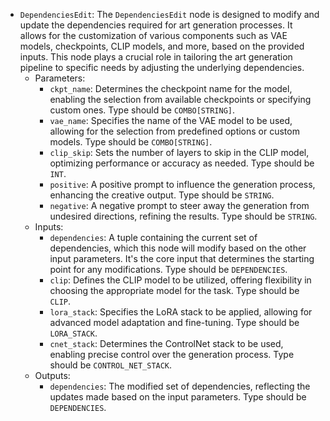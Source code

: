 - `DependenciesEdit`: The `DependenciesEdit` node is designed to modify and update the dependencies required for art generation processes. It allows for the customization of various components such as VAE models, checkpoints, CLIP models, and more, based on the provided inputs. This node plays a crucial role in tailoring the art generation pipeline to specific needs by adjusting the underlying dependencies.
    - Parameters:
        - `ckpt_name`: Determines the checkpoint name for the model, enabling the selection from available checkpoints or specifying custom ones. Type should be `COMBO[STRING]`.
        - `vae_name`: Specifies the name of the VAE model to be used, allowing for the selection from predefined options or custom models. Type should be `COMBO[STRING]`.
        - `clip_skip`: Sets the number of layers to skip in the CLIP model, optimizing performance or accuracy as needed. Type should be `INT`.
        - `positive`: A positive prompt to influence the generation process, enhancing the creative output. Type should be `STRING`.
        - `negative`: A negative prompt to steer away the generation from undesired directions, refining the results. Type should be `STRING`.
    - Inputs:
        - `dependencies`: A tuple containing the current set of dependencies, which this node will modify based on the other input parameters. It's the core input that determines the starting point for any modifications. Type should be `DEPENDENCIES`.
        - `clip`: Defines the CLIP model to be utilized, offering flexibility in choosing the appropriate model for the task. Type should be `CLIP`.
        - `lora_stack`: Specifies the LoRA stack to be applied, allowing for advanced model adaptation and fine-tuning. Type should be `LORA_STACK`.
        - `cnet_stack`: Determines the ControlNet stack to be used, enabling precise control over the generation process. Type should be `CONTROL_NET_STACK`.
    - Outputs:
        - `dependencies`: The modified set of dependencies, reflecting the updates made based on the input parameters. Type should be `DEPENDENCIES`.
